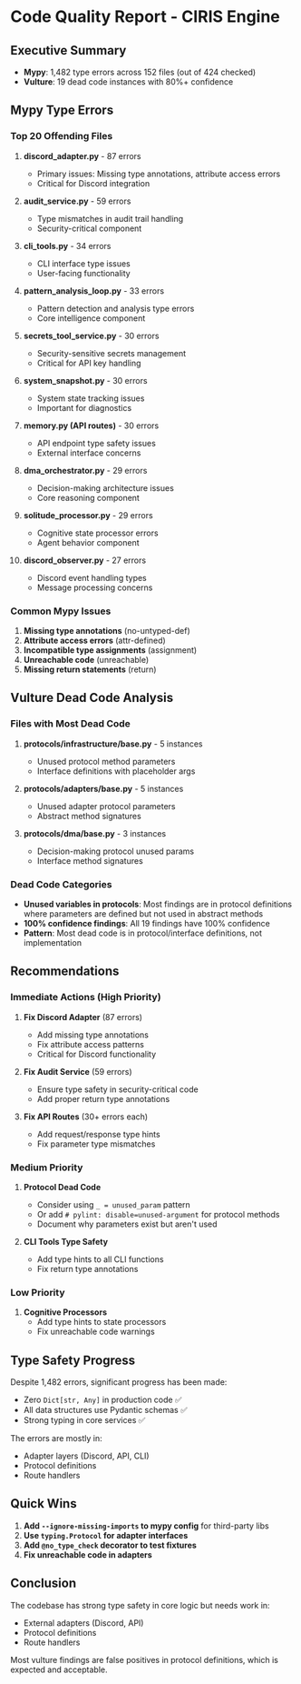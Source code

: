 # Code Quality Report - CIRIS Engine

## Executive Summary

- **Mypy**: 1,482 type errors across 152 files (out of 424 checked)
- **Vulture**: 19 dead code instances with 80%+ confidence

## Mypy Type Errors

### Top 20 Offending Files

1. **discord_adapter.py** - 87 errors
   - Primary issues: Missing type annotations, attribute access errors
   - Critical for Discord integration

2. **audit_service.py** - 59 errors
   - Type mismatches in audit trail handling
   - Security-critical component

3. **cli_tools.py** - 34 errors
   - CLI interface type issues
   - User-facing functionality

4. **pattern_analysis_loop.py** - 33 errors
   - Pattern detection and analysis type errors
   - Core intelligence component

5. **secrets_tool_service.py** - 30 errors
   - Security-sensitive secrets management
   - Critical for API key handling

6. **system_snapshot.py** - 30 errors
   - System state tracking issues
   - Important for diagnostics

7. **memory.py (API routes)** - 30 errors
   - API endpoint type safety issues
   - External interface concerns

8. **dma_orchestrator.py** - 29 errors
   - Decision-making architecture issues
   - Core reasoning component

9. **solitude_processor.py** - 29 errors
   - Cognitive state processor errors
   - Agent behavior component

10. **discord_observer.py** - 27 errors
    - Discord event handling types
    - Message processing concerns

### Common Mypy Issues

1. **Missing type annotations** (no-untyped-def)
2. **Attribute access errors** (attr-defined)
3. **Incompatible type assignments** (assignment)
4. **Unreachable code** (unreachable)
5. **Missing return statements** (return)

## Vulture Dead Code Analysis

### Files with Most Dead Code

1. **protocols/infrastructure/base.py** - 5 instances
   - Unused protocol method parameters
   - Interface definitions with placeholder args

2. **protocols/adapters/base.py** - 5 instances
   - Unused adapter protocol parameters
   - Abstract method signatures

3. **protocols/dma/base.py** - 3 instances
   - Decision-making protocol unused params
   - Interface method signatures

### Dead Code Categories

- **Unused variables in protocols**: Most findings are in protocol definitions where parameters are defined but not used in abstract methods
- **100% confidence findings**: All 19 findings have 100% confidence
- **Pattern**: Most dead code is in protocol/interface definitions, not implementation

## Recommendations

### Immediate Actions (High Priority)

1. **Fix Discord Adapter** (87 errors)
   - Add missing type annotations
   - Fix attribute access patterns
   - Critical for Discord functionality

2. **Fix Audit Service** (59 errors)
   - Ensure type safety in security-critical code
   - Add proper return type annotations

3. **Fix API Routes** (30+ errors each)
   - Add request/response type hints
   - Fix parameter type mismatches

### Medium Priority

1. **Protocol Dead Code**
   - Consider using `_ = unused_param` pattern
   - Or add `# pylint: disable=unused-argument` for protocol methods
   - Document why parameters exist but aren't used

2. **CLI Tools Type Safety**
   - Add type hints to all CLI functions
   - Fix return type annotations

### Low Priority

1. **Cognitive Processors**
   - Add type hints to state processors
   - Fix unreachable code warnings

## Type Safety Progress

Despite 1,482 errors, significant progress has been made:
- Zero `Dict[str, Any]` in production code ✅
- All data structures use Pydantic schemas ✅
- Strong typing in core services ✅

The errors are mostly in:
- Adapter layers (Discord, API, CLI)
- Protocol definitions
- Route handlers

## Quick Wins

1. **Add `--ignore-missing-imports` to mypy config** for third-party libs
2. **Use `typing.Protocol` for adapter interfaces**
3. **Add `@no_type_check` decorator to test fixtures**
4. **Fix unreachable code in adapters**

## Conclusion

The codebase has strong type safety in core logic but needs work in:
- External adapters (Discord, API)
- Protocol definitions
- Route handlers

Most vulture findings are false positives in protocol definitions, which is expected and acceptable.